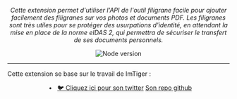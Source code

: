 <p align="center">
  <em>Cette extension permet d'utiliser l'API de l'outil filigrane facile pour ajouter facilement des filigranes sur vos photos
  et documents PDF.
  Les filigranes sont très utiles pour se protéger des usurpations d'identité, en attendant la mise en place de la norme 
  eIDAS 2, qui permettra de sécuriser le transfert de ses documents personnels.</em>
</p>
<p align="center">
    <img alt="Node version" src="https://img.shields.io/static/v1?label=node&message=%20%3E=18&logo=node.js&color=2334D058" />
</p>

---

Cette extension se base sur le travail de ImTiger : <p align="center">
<span>&nbsp;&nbsp;•&nbsp;&nbsp;</span>
<a href="https://twitter.com/imtigerchew" target="_blank">🐦 Cliquez ici pour son twitter</a>
<a href="https://github.com/imtiger/wxt-react-shadcn-tailwindcss-chrome-extension" target="_blank">Son repo github</a>
</p>
